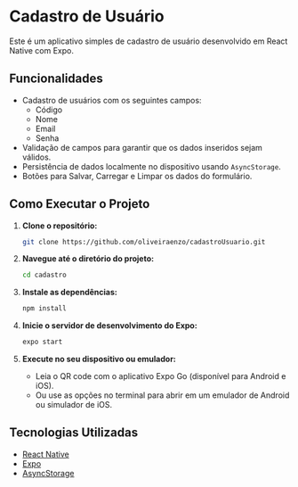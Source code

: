 # Cadastro de Usuário

Este é um aplicativo simples de cadastro de usuário desenvolvido em React Native com Expo.

## Funcionalidades

-   Cadastro de usuários com os seguintes campos:
    -   Código
    -   Nome
    -   Email
    -   Senha
-   Validação de campos para garantir que os dados inseridos sejam válidos.
-   Persistência de dados localmente no dispositivo usando `AsyncStorage`.
-   Botões para Salvar, Carregar e Limpar os dados do formulário.

## Como Executar o Projeto

1.  **Clone o repositório:**
    ```bash
    git clone https://github.com/oliveiraenzo/cadastroUsuario.git
    ```

2.  **Navegue até o diretório do projeto:**
    ```bash
    cd cadastro
    ```

3.  **Instale as dependências:**
    ```bash
    npm install
    ```

4.  **Inicie o servidor de desenvolvimento do Expo:**
    ```bash
    expo start
    ```

5.  **Execute no seu dispositivo ou emulador:**
    -   Leia o QR code com o aplicativo Expo Go (disponível para Android e iOS).
    -   Ou use as opções no terminal para abrir em um emulador de Android ou simulador de iOS.

## Tecnologias Utilizadas

-   [React Native](https://reactnative.dev/)
-   [Expo](https://expo.dev/)
-   [AsyncStorage](https://react-native-async-storage.github.io/async-storage/)
